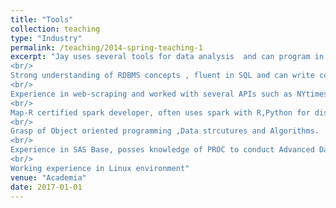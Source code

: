 ```yaml
---
title: "Tools"
collection: teaching
type: "Industry"
permalink: /teaching/2014-spring-teaching-1
excerpt: "Jay uses several tools for data analysis  and can program in R, python ,SAS Base for developing data driven solutions.<br/><img src='/images/Tools.png'><br/>Advanced user in both R and Python ,adept with packages such as Caret,dplyr ,tidyr, h2o,sparklyr ,ggplot2 ,shiny and Sklearn,pandas,numpy,NLTK etc.,
<br/>
Strong understanding of RDBMS concepts , fluent in SQL and can write complex queries to pull data from Databases for analysis
<br/>
Experience in web-scraping and worked with several APIs such as NYtimes,twitter etc., to extract data.
<br/>
Map-R certified spark developer, often uses spark with R,Python for distributed machine learning. 
<br/>
Grasp of Object oriented programming ,Data strcutures and Algorithms.
<br/>
Experience in SAS Base, posses knowledge of PROC to conduct Advanced Data Analysis 
<br/>
Working experience in Linux environment"
venue: "Academia"
date: 2017-01-01
---
```


